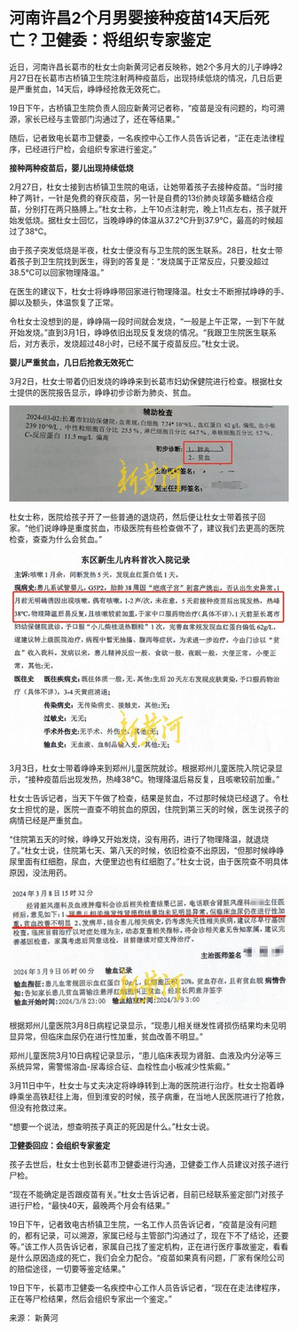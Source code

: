 # 河南许昌2个月男婴接种疫苗14天后死亡？卫健委：将组织专家鉴定

近日，河南许昌长葛市的杜女士向新黄河记者反映称，她2个多月大的儿子峥峥2月27日在长葛市古桥镇卫生院注射两种疫苗后，出现持续低烧的情况，几日后更是严重贫血，14天后，峥峥经抢救无效死亡。

19日下午，古桥镇卫生院负责人回应新黄河记者称，“疫苗是没有问题的，均可溯源，家长已经与主管部门沟通过了，还在等结果。”

随后，记者致电长葛市卫健委，一名疾控中心工作人员告诉记者，“正在走法律程序，已经进行尸检，会组织专家进行鉴定。”

**接种两种疫苗后，婴儿出现持续低烧**

2月27日，杜女士接到古桥镇卫生院的电话，让她带着孩子去接种疫苗。“当时接种了两针，一针是免费的脊灰疫苗，另一针是自费的13价肺炎球菌多糖结合疫苗，分别打在两只胳膊上。”杜女士称，上午10点注射完，晚上11点左右，孩子就开始发低烧。据杜女士回忆，当晚峥峥的体温从37.2℃升到37.9℃，最高的时候超过了38℃。

由于孩子突发低烧是半夜，杜女士便没有与卫生院的医生联系。28日，杜女士带着孩子到卫生院找到医生，得到的答复是：“发烧属于正常反应，只要没超过38.5℃可以回家物理降温。”

在医生的建议下，杜女士将峥峥带回家进行物理降温。杜女士不断擦拭峥峥的手、脚以及额头，体温恢复了正常。

令杜女士没想到的是，峥峥隔一段时间就会发烧，“一般是上午正常，一到下午就开始发烧。”直到3月1日，峥峥依旧出现反复发烧的情况。“我跟卫生院医生联系后，对方表示，发烧超过48小时，已经不属于疫苗反应。”杜女士说。

**婴儿严重贫血，几日后抢救无效死亡**

3月2日，杜女士带着仍旧发烧的峥峥来到长葛市妇幼保健院进行检查。根据杜女士提供的医院报告显示，峥峥初步诊断为肺炎、贫血。

![058629cffd778a52e306421bbd51fbf8.jpg](https://raw.githubusercontent.com/qqhsx/qqnews_image/main/2024/03/20/河南许昌2个月男婴接种疫苗14天后死亡？卫健委：将组织专家鉴定/058629cffd778a52e306421bbd51fbf8.jpg)

杜女士称，医院给孩子开了一些普通的退烧药，然后便让杜女士带着孩子回家。“他们说峥峥是重度贫血，市级医院有些检查做不了，建议我们去更高的医院检查，查查为什么会贫血。”

![456969f99c2c244ce87ace680443775d.jpg](https://raw.githubusercontent.com/qqhsx/qqnews_image/main/2024/03/20/河南许昌2个月男婴接种疫苗14天后死亡？卫健委：将组织专家鉴定/456969f99c2c244ce87ace680443775d.jpg)

3月3日，杜女士带着峥峥来到郑州儿童医院就诊。根据郑州儿童医院入院记录显示，“接种疫苗后出现发热，热峰38℃。物理降温后易反复，且咳嗽较前加重。”

杜女士告诉记者，当天下午做了检查，结果是贫血，不过那时候烧已经退了。令杜女士担忧的是，医院一直查不明贫血的原因，住院到第三天的时候，医生说孩子的病情已经是严重贫血。

“住院第五天的时候，峥峥又开始发烧，没有用药，进行了物理降温，就退烧了。”杜女士说，住院第七天、第八天的时候，依旧检查不出原因，“但那时候峥峥尿里面有红细胞，尿血，大便里边也有红细胞了。”杜女士说，由于医院查不明具体原因，没法用药。

![63b8d9606666d1de06bfaead1089f26b.jpg](https://raw.githubusercontent.com/qqhsx/qqnews_image/main/2024/03/20/河南许昌2个月男婴接种疫苗14天后死亡？卫健委：将组织专家鉴定/63b8d9606666d1de06bfaead1089f26b.jpg)

根据郑州儿童医院3月8日病程记录显示，“现患儿相关继发性肾损伤结果均未见明显异常，但临床血尿仍在进行性加重，贫血改善不明显。”

郑州儿童医院3月10日病程记录显示，“患儿临床表现为肾脏、血液及内分泌等三系统异常，需警惕溶血-尿毒综合征、血栓性血小板减少性紫癜。”

3月11日中午，杜女士与丈夫决定将峥峥转到上海的医院进行治疗。杜女士抱着峥峥乘坐高铁赶往上海，但到淮安的时候，孩子病重，在当地人民医院进行了抢救，但没有抢救过来。

“想要一个说法，想查明孩子真正的死因是什么。”杜女士说。

**卫健委回应：会组织专家鉴定**

孩子去世后，杜女士也到长葛市卫健委进行沟通，卫健委工作人员建议对孩子进行尸检。

“现在不能确定是否跟疫苗有关。”杜女士告诉记者，目前已经联系鉴定部门对孩子进行尸检，“最快40天，最晚两个月会有结果。”

19日下午，记者致电古桥镇卫生院，一名工作人员告诉记者，“疫苗是没有问题的，都有记录，可以溯源，家属已经与主管部门沟通过了，现在下不了结论，还要等。”该工作人员告诉记者，家属自己找了鉴定机构，正在进行医疗事故鉴定，看看是什么原因造成的死亡，我们会全力配合。“疫苗如果真有问题，厂家有保险公司的赔偿途径，一切要等鉴定结果。”

19日下午，长葛市卫健委一名疾控中心工作人员告诉记者，“现在在走法律程序，正在等尸检结果，然后会组织专家出一个鉴定。”

来源： 新黄河

